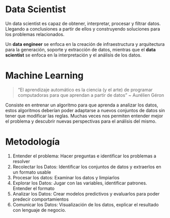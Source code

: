 # Data Scientist

Un data scientist es capaz de obtener, interpretar, procesar y filtrar datos. Llegando a conclusiones a partir de ellos y construyendo soluciones para los problemas relacionados.

Un **data engineer** se enfoca en la creación de infraestructura y arquitectura para la generación, soporte y extracción de datos, mientras que el **data scientist** se enfoca en la interpretación y el análisis de los datos.

# Machine Learning

> “El aprendizaje automático es la ciencia (y el arte) de programar computadoras para que aprendan a partir de datos” ~ Aurélien Géron
> 

Consiste en entrenar un algoritmo para que aprenda a analizar los datos, estos algoritmos deberían poder adaptarse a nuevos conjuntos de datos sin tener que modificar las reglas. Muchas veces nos permiten entender mejor el problema y descubrir nuevas perspectivas para el análisis del mismo.

# Metodología

1. Entender el problema: Hacer preguntas e identificar los problemas a resolver
2. Recolectar los Datos: Identificar los conjuntos de datos y extraerlos en un formato usable
3. Procesar los datos: Examinar los datos y limpiarlos
4. Explorar los Datos: Jugar con las variables, identificar patrones. Entender el formato
5. Analizar los Datos: Crear modelos predictivos y evaluarlos para poder predecir comportamientos
6. Comunicar los Datos: Visualización de los datos, explicar el resultado con lenguaje de negocio.